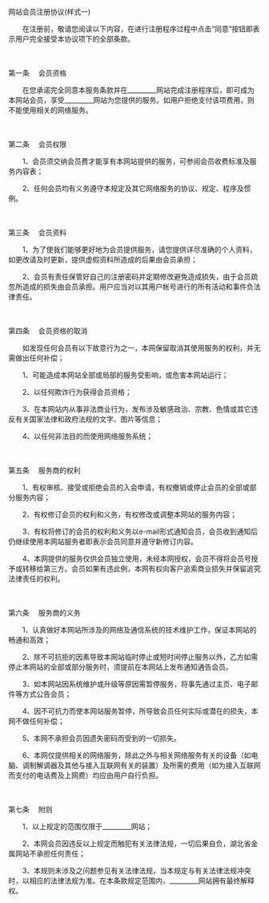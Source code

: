 



网站会员注册协议(样式一)



 

　　在注册前，敬请您阅读以下内容，在进行注册程序过程中点击“同意”按钮即表示用户完全接受本协议项下的全部条款。

　　

第一条
　会员资格

　　在您承诺完全同意本服务条款并在_________网站完成注册程序后，即可成为本网站会员，享受_________网站为您提供的服务。如用户拒绝支付该项费用，则不能使用相关的网络服务。

　　

第二条
　会员权限

　　1、会员须交纳会员费才能享有本网站提供的服务，可参阅会员收费标准及服务内容表；

　　2、任何会员均有义务遵守本规定及其它网络服务的协议、规定、程序及惯例。

　　

第三条
　会员资料

　　1、为了使我们能够更好地为会员提供服务，请您提供详尽准确的个人资料，如更改请及时更新，提供虚假资料所造成的后果由会员承担；

　　2、会员有责任保管好自己的注册密码并定期修改避免造成损失，由于会员疏忽所造成的损失由会员承担。用户应当对以其用户帐号进行的所有活动和事件负法律责任。

　　

第四条
　会员资格的取消

　　如发现任何会员有以下故意行为之一，本网保留取消其使用服务的权利，并无需做出任何补偿；

　　1、可能造成本网站全部或局部的服务受影响，或危害本网站运行；

　　2、以任何欺诈行为获得会员资格；

　　3、在本网站内从事非法商业行为，发布涉及敏感政治、宗教、色情或其它违反有关国家法律和政府法规的文字、图片等信息；

　　4、以任何非法目的而使用网络服务系统；

　　

第五条
　服务商的权利

　　1、有权审核、接受或拒绝会员的入会申请，有权撤销或停止会员的全部或部分服务内容；

　　2、有权修订会员的权利和义务，有权修改或调整本网站的服务内容；

　　3、有权将修订的会员的权利和义务以e-mail形式通知会员，会员收到通知后仍继续使用本网站服务者即表示会员同意并遵守新修订内容。

　　4、本网提供的服务仅供会员独立使用，未经本网授权，会员不得将会员号授予或转移给第三方。会员如果有违此例，本网有权向客户追索商业损失并保留追究法律责任的权利。

　　

第六条
　服务商的义务

　　1、认真做好本网站所涉及的网络及通信系统的技术维护工作，保证本网站的畅通和高效；

　　2、除不可抗拒的因素导致本网站临时停止或短时间停止服务以外，乙方如需停止本网站的全部或部分服务时，须提前在本网站上发布通知通告会员。

　　3、如本网站因系统维护或升级等原因需暂停服务，将事先通过主页、电子邮件等方式公告会员；

　　4、因不可抗力而使本网站服务暂停，所导致会员任何实际或潜在的损失，本网不做任何补偿；

　　5、本网不承担会员因遗失密码而受到的一切损失。

　　6、本网仅提供相关的网络服务，除此之外与相关网络服务有关的设备（如电脑、调制解调器及其他与接入互联网有关的装置）及所需的费用（如为接入互联网而支付的电话费及上网费）均应由用户自行负担。

　　

第七条
　附则

　　1、以上规定的范围仅限于_________网站；

　　2、本网会员因违反以上规定而触犯有关法律法规，一切后果自负，湖北省金属网站不承担任何责任；

　　3、本规则未涉及之问题参见有关法律法规，当本规定与有关法律法规冲突时，以相应的法律法规为准。在本条款规定范围内，_________网站拥有最终解释权。